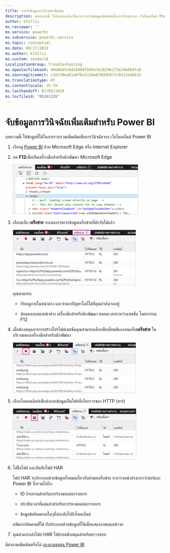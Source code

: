 ```yaml
---
title: การจับข้อมูลการวินิจฉัยเพิ่มเติม
description: คำแนะนำนี้ ให้สองทางเลือกในการรวบรวมข้อมูลเพิ่มเติมเพื่อการวินิจฉัยจาก เว็บไคลเอ็นต์ Power BI
author: kfollis
ms.reviewer: ''
ms.service: powerbi
ms.subservice: powerbi-service
ms.topic: conceptual
ms.date: 09/17/2019
ms.author: kfollis
ms.custom: seodec18
LocalizationGroup: Troubleshooting
ms.openlocfilehash: 49e0b85cb42b008f8d5e3e38296172e24b868fa8
ms.sourcegitcommit: c18130ea61e67ba111be870ddb971c6413a4b632
ms.translationtype: HT
ms.contentlocale: th-TH
ms.lasthandoff: 07/09/2020
ms.locfileid: "86161226"
---
```

# <a name="capture-additional-diagnostic-information-for-power-bi"></a>จับข้อมูลการวินิจฉัยเพิ่มเติมสำหรับ Power BI

บทความนี้ ให้ข้อมูลที่ได้ในการรวบรวมเพิ่มเติมเพื่อการวินิจฉัยจาก เว็บไคลเอ็นต์ Power BI

1. เรียกดู [Power BI](https://app.powerbi.com) ด้วย Microsoft Edge หรือ Internet Explorer

1. กด **F12**เพื่อเปิดเครื่องมือสำหรับนักพัฒนา Microsoft Edge

   ![ภาพหน้าจอของแท็บองค์ประกอบเครื่องมือสำหรับนักพัฒนา Microsoft Edge](media/service-admin-capturing-additional-diagnostic-information-for-power-bi/edge-developer-tools.png)

1. เลือกแท็บ **เครือข่าย** จะแสดงรายการข้อมูลเครือข่ายที่ดักจับได้แล้ว

   ![ภาพหน้าจอของแท็บเครือข่ายเครื่องมือสำหรับนักพัฒนา Microsoft Edge](media/service-admin-capturing-additional-diagnostic-information-for-power-bi/edge-network-tab.png)

    คุณสามารถ:

    * เรียกดูภายในหน้าต่าง และจำลองปัญหาใดก็ได้ที่คุณกำลังเจออยู่

    * ซ่อนและแสดงหน้าต่าง เครื่องมือสำหรับนักพัฒนา ตลอดเวลาระหว่างเซสชัน โดยการกด F12

1. เมื่อต้องหยุดการการสร้างโปรไฟล์เซสซันคุณสามารถเลือกสี่เหลี่ยมสีแดงบนแท็บ**เครือข่าย** ในบริเวณของเครื่องมือสำหรับนักพัฒนา

   ![ภาพหน้าจอของแท็บเครือข่ายของเครื่องมือสำหรับนักพัฒนา Microsoft Edge ที่มีคำอธิบายภาพสำหรับไอคอนหยุด](media/service-admin-capturing-additional-diagnostic-information-for-power-bi/edge-network-tab-stop.png)

1. เลือกไอคอนดิสก์เพื่อส่งออกข้อมูลเป็นไฟล์ที่เก็บถาวรของ HTTP (ฮาร์)

   ![ภาพหน้าจอของแท็บเครือข่ายของเครื่องมือสำหรับนักพัฒนา Microsoft Edge ที่มีคำอธิบายภาพสำหรับไอคอนแผ่นดิสก์](media/service-admin-capturing-additional-diagnostic-information-for-power-bi/edge-network-tab-save.png)

1. ใส่ชื่อไฟล์ และบันทึกไฟล์ HAR

    ไฟล์ HAR จะประกอบด้วยข้อมูลทั้งหมดเกี่ยวกับคำขอเครือข่าย ระหว่างหน้าต่างเบราว์เซอร์และ Power BI ซึ่งรวมไปถึง:

    * ID กิจกรรมสำหรับการร้องขอแต่ละรายการ

    * ประทับเวลาที่แม่นยำสำหรับการร้องขอแต่ละรายการ

    * ข้อมูลข้อผิดพลาดใดๆที่ส่งกลับไปยังไคลเอ็นต์

    แฟ้มการติดตามที่ได้ ยังประกอบด้วยข้อมูลที่ใช้เพื่อแสดงภาพบนหน้าจอ

1. คุณสามารถส่งไฟล์ HAR ให้ฝ่ายสนับสนุนสำหรับตรวจสอบ

มีคำถามเพิ่มเติมหรือไม่ [ลองถามชุมชน Power BI](https://community.powerbi.com/)
